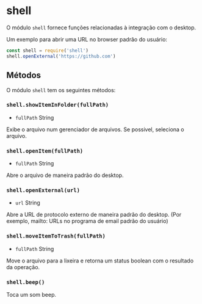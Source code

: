 # shell

O módulo `shell` fornece funções relacionadas à integração com o desktop.

Um exemplo para abrir uma URL no browser padrão do usuário:

```javascript
const shell = require('shell')
shell.openExternal('https://github.com')
```

## Métodos

O módulo `shell` tem os seguintes métodos:

### `shell.showItemInFolder(fullPath)`

* `fullPath` String

Exibe o arquivo num gerenciador de arquivos. Se possivel, seleciona o arquivo.

### `shell.openItem(fullPath)`

* `fullPath` String

Abre o arquivo de maneira padrão do desktop.

### `shell.openExternal(url)`

* `url` String

Abre a URL de protocolo externo de maneira padrão do desktop. (Por
exemplo, mailto: URLs no programa de email padrão do usuário)

### `shell.moveItemToTrash(fullPath)`

* `fullPath` String

Move o arquivo para a lixeira e retorna um status boolean com o resultado da operação.

### `shell.beep()`

Toca um som beep.